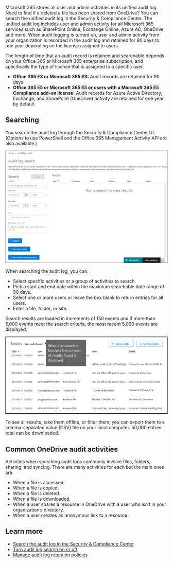 Microsoft 365 stores all user and admin activities in its unified audit log. Need to find if a deleted a file has been shared from OneDrive? You can search the unified audit log in the Security & Compliance Center. The unified audit log includes user and admin activity for all Microsoft 365 services such as SharePoint Online, Exchange Online, Azure AD, OneDrive, and more. When audit logging is turned on, user and admin activity from your organization is recorded in the audit log and retained for 90 days to one year depending on the license assigned to users. 

The length of time that an audit record is retained and searchable depends on your Office 365 or Microsoft 365 enterprise subscription, and specifically the type of license that is assigned to a specific user.
- **Office 365 E3 or Microsoft 365 E3:** Audit records are retained for 90 days.
- **Office 365 E5 or Microsoft 365 E5 or users with a Microsoft 365 E5 Compliance add-on license:** Audit records for Azure Active Directory, Exchange, and SharePoint (OneDrive) activity are retained for one year by default

## Searching
You search the audit log through the Security & Compliance Center UI. (Options to use PowerShell and the Office 365 Management Activity API are also available.) 

![You search the audit log through the Security & Compliance Center UI](../media/audit-log-search.png) 

When searching the audit log, you can:
- Select specific activities or a group of activities to search.
- Pick a start and end date within the maximum searchable date range of 90 days.       
- Select one or more users or leave the box blank to return entries for all users.
- Enter a file, folder, or site. 

Search results are loaded in increments of 150 events and if more than 5,000 events meet the search criteria, the most recent 5,000 events are displayed. 

![Search results are loaded in increments of 150 events up to 5,000 events](../media/results.png)  

To see all results, take them offline, or filter them, you can export them to a comma-separated value (CSV) file on your local computer. 50,000 entries total can be downloaded. 

## Common OneDrive audit activities
Activities when searching audit logs commonly involve files, folders, sharing, and syncing. There are many activities for each but the main ones are. 
- When a file is accessed.
- When a file is copied.
- When a file is deleted.
- When a file is downloaded.
- When a user shares a resource in OneDrive with a user who isn’t in your organization’s directory. 
- When a user creates an anonymous link to a resource.

## Learn more
- [Search the audit log in the Security & Compliance Center](https://docs.microsoft.com/microsoft-365/compliance/search-the-audit-log-in-security-and-compliance?view=o365-worldwide?azure-portal=true)
- [Turn audit log search on or off](https://docs.microsoft.com/microsoft-365/compliance/turn-audit-log-search-on-or-off?view=o365-worldwide?azure-portal=true)
- [Manage audit log retention policies](https://docs.microsoft.com/microsoft-365/compliance/audit-log-retention-policies?view=o365-worldwide?azure-portal=true)
